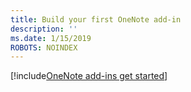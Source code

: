 ```yaml
---
title: Build your first OneNote add-in
description: ''
ms.date: 1/15/2019
ROBOTS: NOINDEX
---
```


[!include[OneNote add-ins get started](../includes/file-get-started-onenote.md)]
